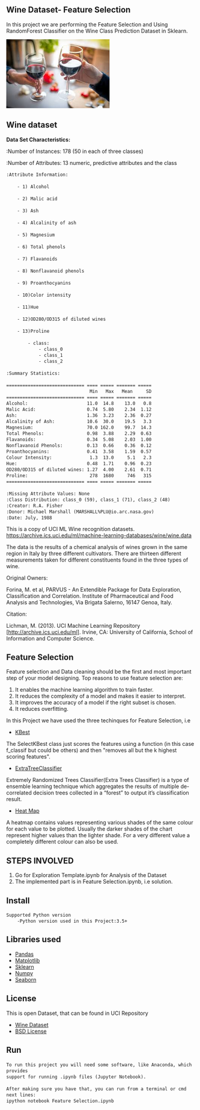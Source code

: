 ## Wine Dataset- Feature Selection

In this project we are performing the Feature Selection and Using RandomForest Classifier on the Wine Class Prediction Dataset in Sklearn.

![alt text](https://github.com/abhisngh/Feature-Selection-Wine-Dataset/blob/master/wine.jpg "Logo Title Text 1")

Wine dataset
---------------------------

**Data Set Characteristics:**

:Number of Instances: 178 (50 in each of three classes)

:Number of Attributes: 13 numeric, predictive attributes and the class

    :Attribute Information:

 		- 1) Alcohol

 		- 2) Malic acid

 		- 3) Ash

		- 4) Alcalinity of ash

 		- 5) Magnesium

		- 6) Total phenols

 		- 7) Flavanoids

 		- 8) Nonflavanoid phenols

 		- 9) Proanthocyanins

		- 10)Color intensity

 		- 11)Hue

 		- 12)OD280/OD315 of diluted wines

 		- 13)Proline

        	- class:
                - class_0
                - class_1
                - class_2

    :Summary Statistics:

    ============================= ==== ===== ======= =====
                                   Min   Max   Mean     SD
    ============================= ==== ===== ======= =====
    Alcohol:                      11.0  14.8    13.0   0.8
    Malic Acid:                   0.74  5.80    2.34  1.12
    Ash:                          1.36  3.23    2.36  0.27
    Alcalinity of Ash:            10.6  30.0    19.5   3.3
    Magnesium:                    70.0 162.0    99.7  14.3
    Total Phenols:                0.98  3.88    2.29  0.63
    Flavanoids:                   0.34  5.08    2.03  1.00
    Nonflavanoid Phenols:         0.13  0.66    0.36  0.12
    Proanthocyanins:              0.41  3.58    1.59  0.57
    Colour Intensity:              1.3  13.0     5.1   2.3
    Hue:                          0.48  1.71    0.96  0.23
    OD280/OD315 of diluted wines: 1.27  4.00    2.61  0.71
    Proline:                       278  1680     746   315
    ============================= ==== ===== ======= =====

    :Missing Attribute Values: None
    :Class Distribution: class_0 (59), class_1 (71), class_2 (48)
    :Creator: R.A. Fisher
    :Donor: Michael Marshall (MARSHALL%PLU@io.arc.nasa.gov)
    :Date: July, 1988

This is a copy of UCI ML Wine recognition datasets.
https://archive.ics.uci.edu/ml/machine-learning-databases/wine/wine.data

The data is the results of a chemical analysis of wines grown in the same
region in Italy by three different cultivators. There are thirteen different
measurements taken for different constituents found in the three types of
wine.

Original Owners:

Forina, M. et al, PARVUS -
An Extendible Package for Data Exploration, Classification and Correlation.
Institute of Pharmaceutical and Food Analysis and Technologies,
Via Brigata Salerno, 16147 Genoa, Italy.

Citation:

Lichman, M. (2013). UCI Machine Learning Repository
[http://archive.ics.uci.edu/ml]. Irvine, CA: University of California,
School of Information and Computer Science.



## Feature Selection
Feature selection and Data cleaning should be the first and most important step of your model designing.
Top reasons to use feature selection are:

 1. It enables the machine learning algorithm to train faster.
 2. It reduces the complexity of a model and makes it easier to interpret.
 3. It improves the accuracy of a model if the right subset is chosen.
 4. It reduces overfitting.

In this Project we have used the three techinques for Feature Selection, i.e
 * [KBest](https://scikit-learn.org/stable/modules/generated/sklearn.feature_selection.SelectKBest.html)

  The SelectKBest class just scores the features using a function (in this case f_classif but could be others) and then "removes all but the k highest scoring features".

 * [ExtraTreeClassifier](https://scikit-learn.org/stable/modules/generated/sklearn.ensemble.ExtraTreesClassifier.html)

 Extremely Randomized Trees Classifier(Extra Trees Classifier) is a type of ensemble learning technique which aggregates the results of multiple de-correlated decision trees collected in a “forest” to output it’s classification result.

 * [Heat Map](https://seaborn.pydata.org/generated/seaborn.heatmap.html)

 A heatmap contains values representing various shades of the same colour for each value to be plotted. Usually the darker shades of the chart represent higher values than the lighter shade. For a very different value a completely different colour can also be used.
 

STEPS INVOLVED
-------------------------------
  1. Go for Exploration Template.ipynb for Analysis of the Dataset
  2. The implemented part is in Feature Selection.ipynb, i.e solution.


Install
-------------------------------
    Supported Python version
        -Python version used in this Project:3.5+

Libraries used
------------------------------
 * [Pandas](https://pandas.pydata.org/)
 * [Matplotlib](https://matplotlib.org/)
 * [Sklearn](https://scikit-learn.org/stable/)
 * [Numpy](https://numpy.org/)
 * [Seaborn](https://seaborn.pydata.org/)

License
--------------------------------
This is open Dataset, that can be found in UCI Repository

* [Wine Dataset](https://scikit-learn.org/stable/modules/generated/sklearn.datasets.load_wine.html)
* [BSD License](https://github.com/scikit-learn/scikit-learn/blob/master/COPYING)

Run
------------------------------
    To run this project you will need some software, like Anaconda, which provides
    support for running .ipynb files (Jupyter Notebook).

    After making sure you have that, you can run from a terminal or cmd next lines:
    ipython notebook Feature Selection.ipynb
